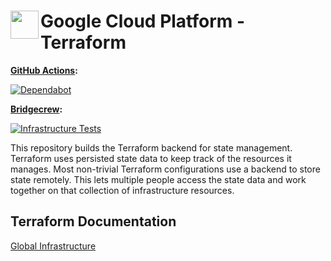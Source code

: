 # <img align="left" width="45" height="45" src="https://user-images.githubusercontent.com/1610100/197364816-35422195-84cf-4c2e-8c02-73570faf445d.png"> Google Cloud Platform - Terraform

**[GitHub Actions](https://github.com/osinfra-io/google-cloud-terraform/actions):**

[![Dependabot](https://github.com/osinfra-io/google-cloud-terraform/actions/workflows/dependabot.yml/badge.svg)](https://github.com/osinfra-io/google-cloud-terraform/actions/workflows/dependabot.yml)

**[Bridgecrew](https://www.bridgecrew.cloud/projects?types=Passed&repository=osinfra-io%2Fgoogle-cloud-terraform&branch=main):**

[![Infrastructure Tests](https://www.bridgecrew.cloud/badges/github/osinfra-io/google-cloud-terraform/cis_gcp)](https://www.bridgecrew.cloud/link/badge?vcs=github&fullRepo=osinfra-io%2Fgoogle-cloud-terraform&benchmark=CIS+GCP+V1.1)

This repository builds the Terraform backend for state management. Terraform uses persisted state data to keep track of the resources it manages. Most non-trivial Terraform configurations use a backend to store state remotely. This lets multiple people access the state data and work together on that collection of infrastructure resources.

## Terraform Documentation

[Global Infrastructure](global/README.md)
